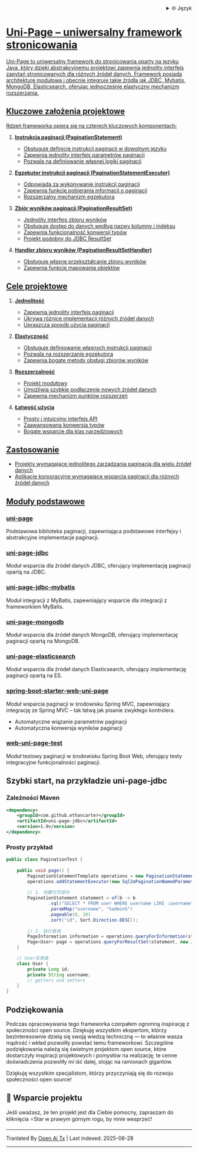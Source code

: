 
<div align="right">
  <details>
    <summary >🌐 Język</summary>
    <div>
      <div align="center">
        <a href="https://openaitx.github.io/view.html?user=ethan-carter-g&project=uni-page&lang=en">English</a>
        | <a href="https://openaitx.github.io/view.html?user=ethan-carter-g&project=uni-page&lang=zh-CN">简体中文</a>
        | <a href="https://openaitx.github.io/view.html?user=ethan-carter-g&project=uni-page&lang=zh-TW">繁體中文</a>
        | <a href="https://openaitx.github.io/view.html?user=ethan-carter-g&project=uni-page&lang=ja">日本語</a>
        | <a href="https://openaitx.github.io/view.html?user=ethan-carter-g&project=uni-page&lang=ko">한국어</a>
        | <a href="https://openaitx.github.io/view.html?user=ethan-carter-g&project=uni-page&lang=hi">हिन्दी</a>
        | <a href="https://openaitx.github.io/view.html?user=ethan-carter-g&project=uni-page&lang=th">ไทย</a>
        | <a href="https://openaitx.github.io/view.html?user=ethan-carter-g&project=uni-page&lang=fr">Français</a>
        | <a href="https://openaitx.github.io/view.html?user=ethan-carter-g&project=uni-page&lang=de">Deutsch</a>
        | <a href="https://openaitx.github.io/view.html?user=ethan-carter-g&project=uni-page&lang=es">Español</a>
        | <a href="https://openaitx.github.io/view.html?user=ethan-carter-g&project=uni-page&lang=it">Italiano</a>
        | <a href="https://openaitx.github.io/view.html?user=ethan-carter-g&project=uni-page&lang=ru">Русский</a>
        | <a href="https://openaitx.github.io/view.html?user=ethan-carter-g&project=uni-page&lang=pt">Português</a>
        | <a href="https://openaitx.github.io/view.html?user=ethan-carter-g&project=uni-page&lang=nl">Nederlands</a>
        | <a href="https://openaitx.github.io/view.html?user=ethan-carter-g&project=uni-page&lang=pl">Polski</a>
        | <a href="https://openaitx.github.io/view.html?user=ethan-carter-g&project=uni-page&lang=ar">العربية</a>
        | <a href="https://openaitx.github.io/view.html?user=ethan-carter-g&project=uni-page&lang=fa">فارسی</a>
        | <a href="https://openaitx.github.io/view.html?user=ethan-carter-g&project=uni-page&lang=tr">Türkçe</a>
        | <a href="https://openaitx.github.io/view.html?user=ethan-carter-g&project=uni-page&lang=vi">Tiếng Việt</a>
        | <a href="https://openaitx.github.io/view.html?user=ethan-carter-g&project=uni-page&lang=id">Bahasa Indonesia</a>
        | <a href="https://openaitx.github.io/view.html?user=ethan-carter-g&project=uni-page&lang=as">অসমীয়া</
      </div>
    </div>
  </details>
</div>

# Uni-Page – uniwersalny framework stronicowania

Uni-Page to uniwersalny framework do stronicowania oparty na języku Java, który dzięki abstrakcyjnemu projektowi zapewnia jednolity interfejs zapytań stronicowanych dla różnych źródeł danych. Framework posiada architekturę modułową i obecnie integruje takie źródła jak JDBC, Mybatis, MongoDB, Elasticsearch, oferując jednocześnie elastyczny mechanizm rozszerzania.

## Kluczowe założenia projektowe

Rdzeń frameworka opiera się na czterech kluczowych komponentach:

1. **Instrukcja paginacji (PaginationStatement)**
    - Obsługuje definicję instrukcji paginacji w dowolnym języku
    - Zapewnia jednolity interfejs parametrów paginacji
    - Pozwala na definiowanie własnej logiki paginacji

2. **Egzekutor instrukcji paginacji (PaginationStatementExecutor)**
    - Odpowiada za wykonywanie instrukcji paginacji
    - Zapewnia funkcję pobierania informacji o paginacji
    - Rozszerzalny mechanizm egzekutora

3. **Zbiór wyników paginacji (PaginationResultSet)**
    - Jednolity interfejs zbioru wyników
    - Obsługuje dostęp do danych według nazwy kolumny i indeksu
    - Zapewnia funkcjonalność konwersji typów
    - Projekt podobny do JDBC ResultSet

4. **Handler zbioru wyników (PaginationResultSetHandler)**
    - Obsługuje własne przekształcanie zbioru wyników
    - Zapewnia funkcję mapowania obiektów


## Cele projektowe

1. **Jednolitość**
    - Zapewnia jednolity interfejs paginacji
    - Ukrywa różnice implementacji różnych źródeł danych
    - Upraszcza sposób użycia paginacji

2. **Elastyczność**
    - Obsługuje definiowanie własnych instrukcji paginacji
    - Pozwala na rozszerzanie egzekutora
    - Zapewnia bogate metody obsługi zbiorów wyników

3. **Rozszerzalność**
    - Projekt modułowy
    - Umożliwia szybkie podłączenie nowych źródeł danych
    - Zapewnia mechanizm punktów rozszerzeń

4. **Łatwość użycia**
    - Prosty i intuicyjny interfejs API
    - Zaawansowana konwersja typów
    - Bogate wsparcie dla klas narzędziowych
## Zastosowanie

- Projekty wymagające jednolitego zarządzania paginacją dla wielu źródeł danych
- Aplikacje korporacyjne wymagające wsparcia paginacji dla różnych źródeł danych

## Moduły podstawowe

### [uni-page](https://github.com/ethan-carter-g/uni-page/tree/main/uni-page)
Podstawowa biblioteka paginacji, zapewniająca podstawowe interfejsy i abstrakcyjne implementacje paginacji.

### [uni-page-jdbc](https://github.com/ethan-carter-g/uni-page/tree/main/uni-page-jdbc)
Moduł wsparcia dla źródeł danych JDBC, oferujący implementację paginacji opartą na JDBC.

### [uni-page-jdbc-mybatis](https://github.com/ethan-carter-g/uni-page/tree/main/uni-page-jdbc-mybatis)
Moduł integracji z MyBatis, zapewniający wsparcie dla integracji z frameworkiem MyBatis.
    
### [uni-page-mongodb](https://github.com/ethan-carter-g/uni-page/tree/main/uni-page-mongodb)
Moduł wsparcia dla źródeł danych MongoDB, oferujący implementację paginacji opartą na MongoDB.

### [uni-page-elasticsearch](https://github.com/ethan-carter-g/uni-page/tree/main/uni-page-elasticsearch)
Moduł wsparcia dla źródeł danych Elasticsearch, oferujący implementację paginacji opartą na ES.

### [spring-boot-starter-web-uni-page](https://github.com/ethan-carter-g/uni-page/tree/main/spring-boot-starter-web-uni-page)
Moduł wsparcia paginacji w środowisku Spring MVC, zapewniający integrację ze Spring MVC – tak łatwą jak pisanie zwykłego kontrolera.
- Automatyczne wiązanie parametrów paginacji
- Automatyczna konwersja wyników paginacji

### [web-uni-page-test](https://github.com/ethan-carter-g/uni-page/tree/main/web-uni-page-test)
Moduł testowy paginacji w środowisku Spring Boot Web, oferujący testy integracyjne funkcjonalności paginacji.


## Szybki start, na przykładzie uni-page-jdbc

### Zależności Maven

```xml
<dependency>
    <groupId>com.github.ethancarter</groupId>
    <artifactId>uni-page-jdbc</artifactId>
    <version>1.9</version>
</dependency>
```

### Prosty przykład

```java
public class PaginationTest {
   
    public void page() {
        PaginationStatementTemplate operations = new PaginationStatementTemplate();
        operations.addStatementExecutor(new Sql2oPaginationNamedParameterStatementExecutor(dataSource));
        
        // 1. 创建分页语句
        PaginationStatement statement = of(b -> b
                .sql("SELECT * FROM user WHERE username LIKE :username")
                .paramMap("username", "%admin%")
                .pageable(0, 10)
                .sort("id", Sort.Direction.DESC));
        
        // 2. 执行查询
        PageInformation information = operations.queryForInformation(statement);
        Page<User> page = operations.queryForResultSet(statement, new JdbcBeanPropertyPaginationRowMapper<>(User.class));
    }

    // User实体类
    class User {
        private Long id;
        private String username;
        // getters and setters
    }
}
```


## Podziękowania

Podczas opracowywania tego frameworka czerpałem ogromną inspirację z społeczności open source. Dziękuję wszystkim ekspertom, którzy bezinteresownie dzielą się swoją wiedzą techniczną — to właśnie wasza mądrość i wkład pozwoliły powstać temu frameworkowi. Szczególne podziękowania należą się świetnym projektom open source, które dostarczyły inspiracji projektowych i pomysłów na realizację; te cenne doświadczenia pozwoliły mi iść dalej, stojąc na ramionach gigantów.

Dziękuję wszystkim specjalistom, którzy przyczyniają się do rozwoju społeczności open source!

## 🌟 Wsparcie projektu
Jeśli uważasz, że ten projekt jest dla Ciebie pomocny, zapraszam do kliknięcia ⭐Star w prawym górnym rogu, by mnie wesprzeć!


---

Tranlated By [Open Ai Tx](https://github.com/OpenAiTx/OpenAiTx) | Last indexed: 2025-08-28

---